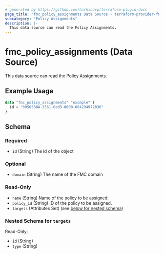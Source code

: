 ```yaml
---
# generated by https://github.com/hashicorp/terraform-plugin-docs
page_title: "fmc_policy_assignments Data Source - terraform-provider-fmc"
subcategory: "Policy Assignments"
description: |-
  This data source can read the Policy Assignments.
---
```


# fmc_policy_assignments (Data Source)

This data source can read the Policy Assignments.

## Example Usage

```terraform
data "fmc_policy_assignments" "example" {
  id = "0050568A-2561-0ed3-0000-004294972836"
}
```

<!-- schema generated by tfplugindocs -->
## Schema

### Required

- `id` (String) The id of the object

### Optional

- `domain` (String) The name of the FMC domain

### Read-Only

- `name` (String) Name of the policy to be assigned.
- `policy_id` (String) ID of the policy to be assigned.
- `targets` (Attributes Set) (see [below for nested schema](#nestedatt--targets))

<a id="nestedatt--targets"></a>
### Nested Schema for `targets`

Read-Only:

- `id` (String)
- `type` (String)
